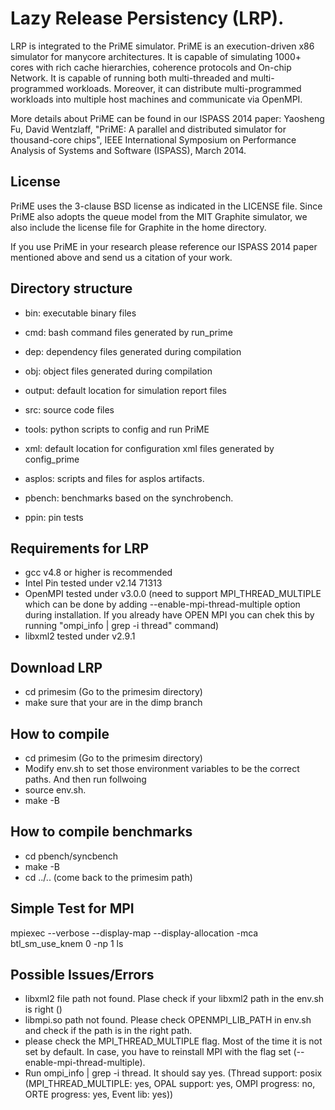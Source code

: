 # Lazy Release Persistency (LRP).

LRP is integrated to the PriME simulator.  PriME is an execution-driven x86 simulator for manycore architectures. It is capable of simulating 1000+ cores with rich cache hierarchies, coherence protocols and On-chip Network. It is capable of running both multi-threaded and multi-programmed workloads. Moreover, it can distribute multi-programmed workloads into multiple host machines and communicate via OpenMPI.

More details about PriME can be found in our ISPASS 2014 paper: Yaosheng Fu, David Wentzlaff, "PriME: A parallel and distributed simulator for thousand-core chips", IEEE International Symposium on Performance Analysis of Systems and Software (ISPASS), March 2014. 


License
-------
    
PriME uses the 3-clause BSD license as indicated in the LICENSE file. Since PriME also adopts the queue model from the MIT Graphite simulator, we also include the license file for Graphite in the home directory.

If you use PriME in your research please reference our ISPASS 2014 paper mentioned above and send us a citation of your work. 


Directory structure
-------------------

* bin: executable binary files 
* cmd: bash command files generated by run_prime
* dep: dependency files generated during compilation
* obj: object files generated during compilation
* output: default location for simulation report files
* src: source code files
* tools: python scripts to config and run PriME
* xml: default location for configuration xml files generated by config_prime

* asplos: scripts and files for asplos artifacts.
* pbench: benchmarks based on the synchrobench.
* ppin: pin tests


Requirements for LRP
--------------------

* gcc v4.8 or higher is recommended 
* Intel Pin tested under v2.14 71313
* OpenMPI tested under v3.0.0  (need to support MPI_THREAD_MULTIPLE which can be done by adding --enable-mpi-thread-multiple option during installation. If you already have OPEN MPI you can chek this by running "ompi_info | grep -i thread" command)
* libxml2 tested under v2.9.1

Download LRP
------------
* cd primesim (Go to the primesim directory)
* make sure that your are in the dimp branch

How to compile
--------------
* cd primesim (Go to the primesim directory)
* Modify env.sh to set those environment variables to be the correct paths. And then run follwoing
* source env.sh.
* make -B


How to compile benchmarks
-------------------------
* cd pbench/syncbench
* make -B
* cd ../.. (come back to the primesim path) 


Simple Test for MPI
--------------------
mpiexec --verbose --display-map --display-allocation -mca btl_sm_use_knem 0 -np 1 ls



Possible Issues/Errors
--------------------------
* libxml2 file path not found. Plase check if your libxml2 path in the env.sh is right ()
* libmpi.so path not found. Please check OPENMPI_LIB_PATH in env.sh and check if the path is in the right path.
* please check the MPI_THREAD_MULTIPLE flag. Most of the time it is not set by default. In case, you have to reinstall MPI with the flag set (--enable-mpi-thread-multiple).
* Run ompi_info | grep -i thread. It should say yes. (Thread support: posix (MPI_THREAD_MULTIPLE: yes, OPAL support: yes, OMPI progress: no, ORTE progress: yes, Event lib: yes))



